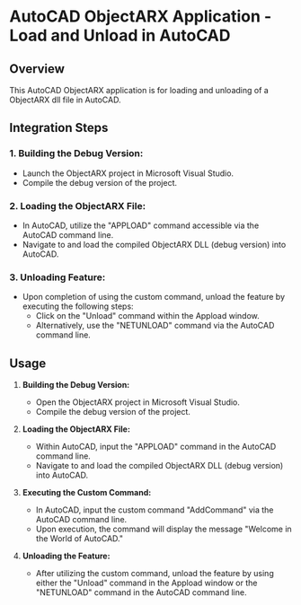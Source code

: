 # AutoCAD ObjectARX Application - Load and Unload in AutoCAD
 
## Overview
 
This AutoCAD ObjectARX application is for loading and unloading of a ObjectARX dll file in AutoCAD.

## Integration Steps
 
### 1. Building the Debug Version:

   - Launch the ObjectARX project in Microsoft Visual Studio.
   - Compile the debug version of the project.

### 2. Loading the ObjectARX File:

   - In AutoCAD, utilize the "APPLOAD" command accessible via the AutoCAD command line.
   - Navigate to and load the compiled ObjectARX DLL (debug version) into AutoCAD.

### 3. Unloading Feature:

   - Upon completion of using the custom command, unload the feature by executing the following steps:
     - Click on the "Unload" command within the Appload window.
     - Alternatively, use the "NETUNLOAD" command via the AutoCAD command line.

## Usage

1. **Building the Debug Version:**
   - Open the ObjectARX project in Microsoft Visual Studio.
   - Compile the debug version of the project.

2. **Loading the ObjectARX File:**
   - Within AutoCAD, input the "APPLOAD" command in the AutoCAD command line.
   - Navigate to and load the compiled ObjectARX DLL (debug version) into AutoCAD.

3. **Executing the Custom Command:**
   - In AutoCAD, input the custom command "AddCommand" via the AutoCAD command line.
   - Upon execution, the command will display the message "Welcome in the World of AutoCAD."

4. **Unloading the Feature:**
   - After utilizing the custom command, unload the feature by using either the "Unload" command in the Appload window or the "NETUNLOAD" command in the AutoCAD command line.